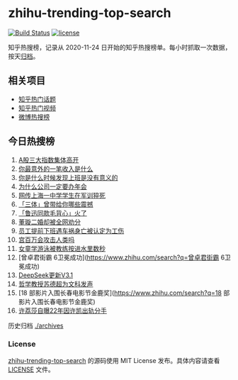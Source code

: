 # zhihu-trending-top-search

[![Build Status](https://github.com/justjavac/zhihu-trending-top-search/workflows/ci/badge.svg?branch=main)](https://github.com/justjavac/zhihu-trending-top-search/actions)
[![license](https://img.shields.io/github/license/justjavac/zhihu-trending-top-search)](https://github.com/justjavac/zhihu-trending-top-search/blob/main/LICENSE)

知乎热搜榜，记录从 2020-11-24
日开始的知乎热搜榜单。每小时抓取一次数据，按天[归档](./archives)。

## 相关项目

- [知乎热门话题](https://github.com/justjavac/zhihu-trending-hot-questions)
- [知乎热门视频](https://github.com/justjavac/zhihu-trending-hot-video)
- [微博热搜榜](https://github.com/justjavac/weibo-trending-hot-search)

## 今日热搜榜

<!-- BEGIN -->
<!-- 最后更新时间 Mon Aug 25 2025 22:18:07 GMT+0800 (China Standard Time) -->

1. [A股三大指数集体高开](https://www.zhihu.com/search?q=A股三大指数集体高开)
1. [你最意外的一笔收入是什么](https://www.zhihu.com/search?q=你最意外的一笔收入是什么)
1. [你是什么时候发现上班是没有意义的](https://www.zhihu.com/search?q=你是什么时候发现上班是没有意义的)
1. [为什么公司一定要办年会](https://www.zhihu.com/search?q=为什么公司一定要办年会)
1. [网传上海一中学学生在军训猝死](https://www.zhihu.com/search?q=网传上海一中学学生在军训猝死)
1. [「三体」曾带给你哪些震撼](https://www.zhihu.com/search?q=「三体」曾带给你哪些震撼)
1. [「鲁迅同款毛背心」火了](https://www.zhihu.com/search?q=「鲁迅同款毛背心」火了)
1. [董璇二婚却被全网劝分](https://www.zhihu.com/search?q=董璇二婚却被全网劝分)
1. [员工提前下班遇车祸身亡被认定为工伤](https://www.zhihu.com/search?q=员工提前下班遇车祸身亡被认定为工伤)
1. [宫百万会攻击人类吗](https://www.zhihu.com/search?q=宫百万会攻击人类吗)
1. [女童学游泳被教练按进水里数秒](https://www.zhihu.com/search?q=女童学游泳被教练按进水里数秒)
1. [曾卓君街霸 6卫冕成功](https://www.zhihu.com/search?q=曾卓君街霸 6卫冕成功)
1. [DeepSeek更新V3.1](https://www.zhihu.com/search?q=DeepSeek更新V3.1)
1. [哲学教授苏德超为文科发声](https://www.zhihu.com/search?q=哲学教授苏德超为文科发声)
1. [18 部影片入围长春电影节金鹿奖](https://www.zhihu.com/search?q=18
   部影片入围长春电影节金鹿奖)
1. [许荔莎自曝22年因许凯出轨分手](https://www.zhihu.com/search?q=许荔莎自曝22年因许凯出轨分手)

<!-- END -->

历史归档 [./archives](./archives)

### License

[zhihu-trending-top-search](https://github.com/justjavac/zhihu-trending-top-search)
的源码使用 MIT License 发布。具体内容请查看 [LICENSE](./LICENSE) 文件。
